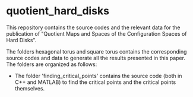 # quotient_hard_disks
This repository contains the source codes and the relevant data for the publication of "Quotient Maps and Spaces of the Configuration Spaces of Hard Disks".

The folders hexagonal torus and square torus contains the corresponding source codes and data to generate all the results presented in this paper. The folders are organized as follows:

- The folder 'finding_critical_points' contains the source code (both in C++ and MATLAB) to find the critical points and the critical points themselves. 
